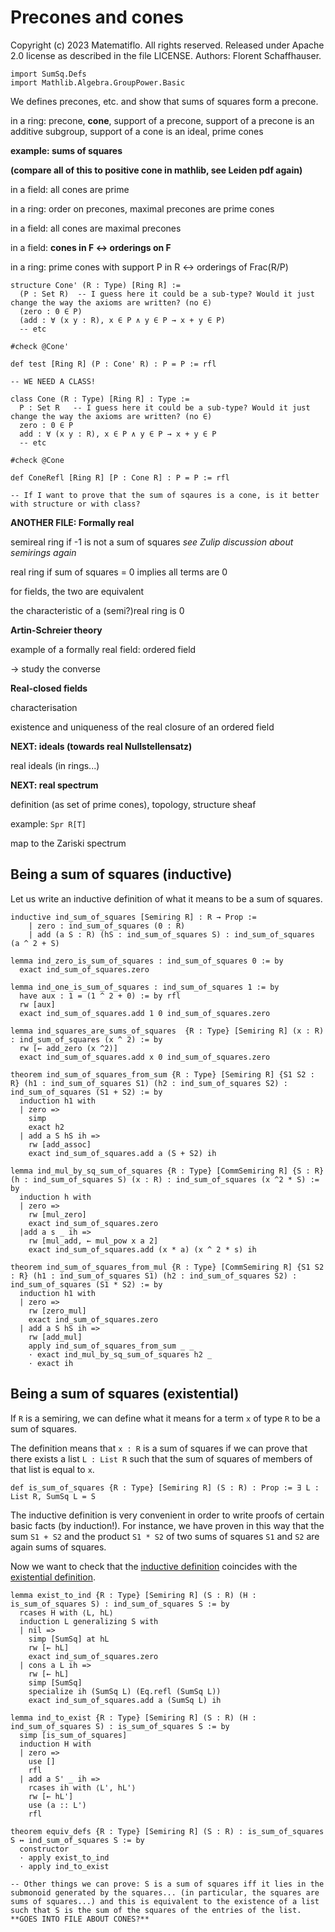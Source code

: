 # Precones and cones

Copyright (c) 2023 Matematiflo. All rights reserved.
Released under Apache 2.0 license as described in the file LICENSE.
Authors: Florent Schaffhauser.

```lean
import SumSq.Defs
import Mathlib.Algebra.GroupPower.Basic
```

We defines precones, etc. and show that sums of squares form a precone.

in a ring: precone, **cone**, support of a precone, support of a precone is an additive subgroup, support of a cone is an ideal, prime cones

**example: sums of squares**

**(compare all of this to positive cone in mathlib, see Leiden pdf again)**

in a field: all cones are prime

in a ring: order on precones, maximal precones are prime cones

in a field: all cones are maximal precones

in a field: **cones in F ↔ orderings on F**

in a ring: prime cones with support P in R ↔ orderings of Frac(R/P)

```lean
structure Cone' (R : Type) [Ring R] :=
  (P : Set R)  -- I guess here it could be a sub-type? Would it just change the way the axioms are written? (no ∈)
  (zero : 0 ∈ P)
  (add : ∀ (x y : R), x ∈ P ∧ y ∈ P → x + y ∈ P)
  -- etc

#check @Cone'

def test [Ring R] (P : Cone' R) : P = P := rfl

-- WE NEED A CLASS!

class Cone (R : Type) [Ring R] : Type :=
  P : Set R   -- I guess here it could be a sub-type? Would it just change the way the axioms are written? (no ∈)
  zero : 0 ∈ P
  add : ∀ (x y : R), x ∈ P ∧ y ∈ P → x + y ∈ P
  -- etc

#check @Cone

def ConeRefl [Ring R] [P : Cone R] : P = P := rfl

-- If I want to prove that the sum of sqaures is a cone, is it better with structure or with class?
```

**ANOTHER FILE: Formally real**

semireal ring if -1 is not a sum of squares *see Zulip discussion about semirings again*

real ring if sum of squares = 0 implies all terms are 0

for fields, the two are equivalent


the characteristic of a (semi?)real ring is 0

**Artin-Schreier theory**

example of a formally real field: ordered field

-> study the converse

**Real-closed fields**

characterisation

existence and uniqueness of the real closure of an ordered field

**NEXT: ideals (towards real Nullstellensatz)**

real ideals (in rings...)

**NEXT: real spectrum**

definition (as set of prime cones), topology, structure sheaf

example: `Spr R[T]`

map to the Zariski spectrum

## Being a sum of squares (inductive)

Let us write an inductive definition of what it means to be a sum of squares.

```lean
inductive ind_sum_of_squares [Semiring R] : R → Prop :=
    | zero : ind_sum_of_squares (0 : R)
    | add (a S : R) (hS : ind_sum_of_squares S) : ind_sum_of_squares (a ^ 2 + S)

lemma ind_zero_is_sum_of_squares : ind_sum_of_squares 0 := by
  exact ind_sum_of_squares.zero

lemma ind_one_is_sum_of_squares : ind_sum_of_squares 1 := by
  have aux : 1 = (1 ^ 2 + 0) := by rfl
  rw [aux]
  exact ind_sum_of_squares.add 1 0 ind_sum_of_squares.zero

lemma ind_squares_are_sums_of_squares  {R : Type} [Semiring R] (x : R) : ind_sum_of_squares (x ^ 2) := by
  rw [← add_zero (x ^2)]
  exact ind_sum_of_squares.add x 0 ind_sum_of_squares.zero

theorem ind_sum_of_squares_from_sum {R : Type} [Semiring R] {S1 S2 : R} (h1 : ind_sum_of_squares S1) (h2 : ind_sum_of_squares S2) : ind_sum_of_squares (S1 + S2) := by
  induction h1 with
  | zero =>
    simp
    exact h2
  | add a S hS ih =>
    rw [add_assoc]
    exact ind_sum_of_squares.add a (S + S2) ih

lemma ind_mul_by_sq_sum_of_squares {R : Type} [CommSemiring R] {S : R} (h : ind_sum_of_squares S) (x : R) : ind_sum_of_squares (x ^2 * S) := by
  induction h with
  | zero =>
    rw [mul_zero]
    exact ind_sum_of_squares.zero
  |add a s _ ih =>
    rw [mul_add, ← mul_pow x a 2]
    exact ind_sum_of_squares.add (x * a) (x ^ 2 * s) ih

theorem ind_sum_of_squares_from_mul {R : Type} [CommSemiring R] {S1 S2 : R} (h1 : ind_sum_of_squares S1) (h2 : ind_sum_of_squares S2) : ind_sum_of_squares (S1 * S2) := by
  induction h1 with
  | zero =>
    rw [zero_mul]
    exact ind_sum_of_squares.zero
  | add a S hS ih =>
    rw [add_mul]
    apply ind_sum_of_squares_from_sum _ _
    · exact ind_mul_by_sq_sum_of_squares h2 _
    · exact ih
```

## Being a sum of squares (existential)

If `R` is a semiring, we can define what it means for a term `x` of type `R` to be a sum of squares.

The definition means that `x : R` is a sum of squares if we can prove that there exists a list `L : List R` such that the sum of squares of members of that list is equal to `x`.

```lean
def is_sum_of_squares {R : Type} [Semiring R] (S : R) : Prop := ∃ L : List R, SumSq L = S
```

The inductive definition is very convenient in order to write proofs of certain basic facts (by induction!). For instance, we have proven in this way that the sum `S1 + S2` and the product `S1 * S2` of two sums of squares `S1` and `S2` are again sums of squares.

Now we want to check that the [inductive definition](#being-a-sum-of-squares-inductive) coincides with the [existential definition](#being-a-sum-of-squares-existential).

```lean
lemma exist_to_ind {R : Type} [Semiring R] (S : R) (H : is_sum_of_squares S) : ind_sum_of_squares S := by
  rcases H with ⟨L, hL⟩
  induction L generalizing S with
  | nil =>
    simp [SumSq] at hL
    rw [← hL]
    exact ind_sum_of_squares.zero
  | cons a L ih =>
    rw [← hL]
    simp [SumSq]
    specialize ih (SumSq L) (Eq.refl (SumSq L))
    exact ind_sum_of_squares.add a (SumSq L) ih

lemma ind_to_exist {R : Type} [Semiring R] (S : R) (H : ind_sum_of_squares S) : is_sum_of_squares S := by
  simp [is_sum_of_squares]
  induction H with
  | zero =>
    use []
    rfl
  | add a S' _ ih =>
    rcases ih with ⟨L', hL'⟩
    rw [← hL']
    use (a :: L')
    rfl

theorem equiv_defs {R : Type} [Semiring R] (S : R) : is_sum_of_squares S ↔ ind_sum_of_squares S := by
  constructor
  · apply exist_to_ind
  · apply ind_to_exist

-- Other things we can prove: S is a sum of squares iff it lies in the submonoid generated by the squares... (in particular, the squares are sums of squares...) and this is equivalent to the existence of a list such that S is the sum of the squares of the entries of the list. **GOES INTO FILE ABOUT CONES?**
```
